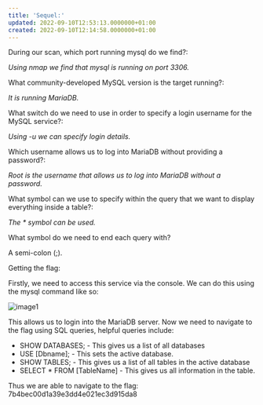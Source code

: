 ```yaml
---
title: 'Sequel:'
updated: 2022-09-10T12:53:13.0000000+01:00
created: 2022-09-10T12:14:58.0000000+01:00
---
```


During our scan, which port running mysql do we find?:

*Using nmap we find that mysql is running on port 3306.*

What community-developed MySQL version is the target running?:

*It is running MariaDB.*

What switch do we need to use in order to specify a login username for the MySQL service?:

*Using -u we can specify login details.*

Which username allows us to log into MariaDB without providing a password?:

*Root is the username that allows us to log into MariaDB without a password.*

What symbol can we use to specify within the query that we want to display everything inside a table?:

*The \* symbol can be used.*

What symbol do we need to end each query with?

A semi-colon (;).

Getting the flag:

Firstly, we need to access this service via the console. We can do this using the mysql command like so:

![image1](../../../../../_resources/image1-57.png)

This allows us to login into the MariaDB server. Now we need to navigate to the flag using SQL queries, helpful queries include:

- SHOW DATABASES; - This gives us a list of all databases
- USE \[Dbname\]; - This sets the active database.
- SHOW TABLES; - This gives us a list of all tables in the active database
- SELECT \* FROM \[TableName\] - This gives us all information in the table.

Thus we are able to navigate to the flag:
7b4bec00d1a39e3dd4e021ec3d915da8

